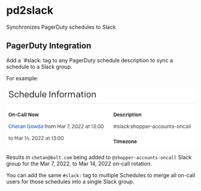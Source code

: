 # pd2slack
Synchronizes PagerDuty schedules to Slack

## PagerDuty Integration

Add a `#slack:<group-name> tag to any PagerDuty schedule description to sync a schedule to a Slack group.

For example:

![PagerDuty Description](images/pagerduty-description.png)

Results in `chetan@bolt.com` being added to `@shopper-accounts-oncall` Slack group for the Mar 7, 2022, to Mar 14,  2022
on-call rotation.

You can add the same `#slack:` tag to multiple Schedules to merge all on-call users for those schedules into a single
Slack group.